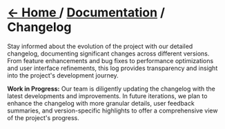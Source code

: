 # [← Home ](../README.md) / [Documentation](./README.md) / Changelog

Stay informed about the evolution of the project with our detailed changelog, documenting significant changes across different versions. From feature enhancements and bug fixes to performance optimizations and user interface refinements, this log provides transparency and insight into the project's development journey.

**Work in Progress:**
Our team is diligently updating the changelog with the latest developments and improvements. In future iterations, we plan to enhance the changelog with more granular details, user feedback summaries, and version-specific highlights to offer a comprehensive view of the project's progress.
